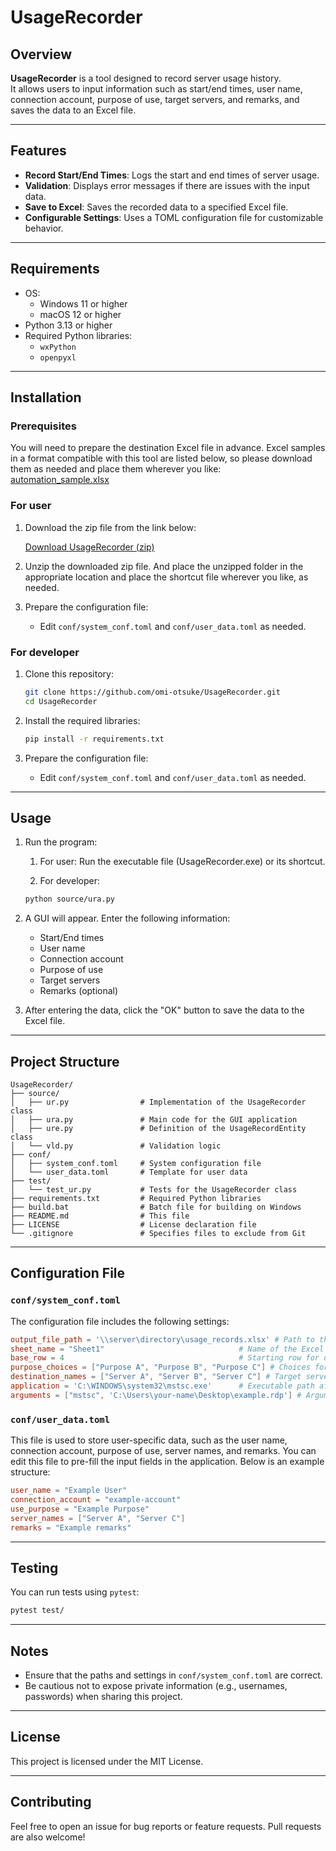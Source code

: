# UsageRecorder

## Overview

**UsageRecorder** is a tool designed to record server usage history.  
It allows users to input information such as start/end times, user name, connection account, purpose of use, target servers, and remarks, and saves the data to an Excel file.

---

## Features

- **Record Start/End Times**: Logs the start and end times of server usage.
- **Validation**: Displays error messages if there are issues with the input data.
- **Save to Excel**: Saves the recorded data to a specified Excel file.
- **Configurable Settings**: Uses a TOML configuration file for customizable behavior.

---

## Requirements

- OS:
  - Windows 11 or higher
  - macOS 12 or higher
- Python 3.13 or higher
- Required Python libraries:
  - `wxPython`
  - `openpyxl`

---

## Installation

### Prerequisites

You will need to prepare the destination Excel file in advance. Excel samples in a format compatible with this tool are listed below, so please download them as needed and place them wherever you like:  
[automation_sample.xlsx](https://github.com/omi-otsuke/UsageRecorder/raw/refs/heads/master/output/automation_sample.xlsx)

### For user

1. Download the zip file from the link below:

   [Download UsageRecorder (zip)](https://github.com/omi-otsuke/UsageRecorder/releases/download/v1.0.0/UsageRecorder.zip)

2. Unzip the downloaded zip file. And place the unzipped folder in the appropriate location and place the shortcut file wherever you like, as needed.

3. Prepare the configuration file:

   - Edit `conf/system_conf.toml` and `conf/user_data.toml` as needed.

### For developer

1. Clone this repository:

   ```bash
   git clone https://github.com/omi-otsuke/UsageRecorder.git
   cd UsageRecorder
   ```

2. Install the required libraries:

   ```bash
   pip install -r requirements.txt
   ```

3. Prepare the configuration file:

   - Edit `conf/system_conf.toml` and `conf/user_data.toml` as needed.

---

## Usage

1. Run the program:

   1. For user:
    Run the executable file (UsageRecorder.exe) or its shortcut.

   2. For developer:

   ```bash
   python source/ura.py
   ```

2. A GUI will appear. Enter the following information:
   - Start/End times
   - User name
   - Connection account
   - Purpose of use
   - Target servers
   - Remarks (optional)

3. After entering the data, click the "OK" button to save the data to the Excel file.

---

## Project Structure

```plain text
UsageRecorder/
├── source/
│   ├── ur.py                # Implementation of the UsageRecorder class
│   ├── ura.py               # Main code for the GUI application
│   ├── ure.py               # Definition of the UsageRecordEntity class
│   └── vld.py               # Validation logic
├── conf/
│   ├── system_conf.toml     # System configuration file
│   └── user_data.toml       # Template for user data
├── test/
│   └── test_ur.py           # Tests for the UsageRecorder class
├── requirements.txt         # Required Python libraries
├── build.bat                # Batch file for building on Windows
├── README.md                # This file
├── LICENSE                  # License declaration file
└── .gitignore               # Specifies files to exclude from Git
```

---

## Configuration File

### `conf/system_conf.toml`

The configuration file includes the following settings:

```toml
output_file_path = '\\server\directory\usage_records.xlsx' # Path to the output Excel file
sheet_name = "Sheet1"                              # Name of the Excel sheet
base_row = 4                                       # Starting row for data
purpose_choices = ["Purpose A", "Purpose B", "Purpose C"] # Choices for purpose of use
destination_names = ["Server A", "Server B", "Server C"] # Target server names
application = 'C:\WINDOWS\system32\mstsc.exe'      # Executable path after the program has finished
arguments = ["mstsc", 'C:\Users\your-name\Desktop\example.rdp'] # Arguments to the executable
```

### `conf/user_data.toml`

This file is used to store user-specific data, such as the user name, connection account, purpose of use, server names, and remarks. You can edit this file to pre-fill the input fields in the application.
Below is an example structure:

```toml
user_name = "Example User"
connection_account = "example-account"
use_purpose = "Example Purpose"
server_names = ["Server A", "Server C"]
remarks = "Example remarks"
```

---

## Testing

You can run tests using `pytest`:

```bash
pytest test/
```

---

## Notes

- Ensure that the paths and settings in `conf/system_conf.toml` are correct.
- Be cautious not to expose private information (e.g., usernames, passwords) when sharing this project.

---

## License

This project is licensed under the MIT License.

---

## Contributing

Feel free to open an issue for bug reports or feature requests. Pull requests are also welcome!
